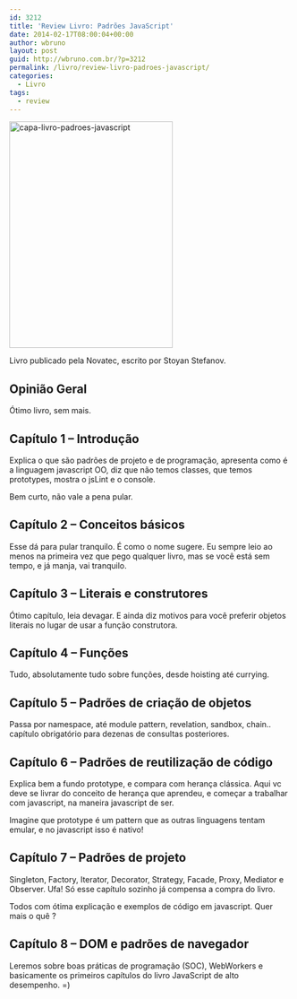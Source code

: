 ```yaml
---
id: 3212
title: 'Review Livro: Padrões JavaScript'
date: 2014-02-17T08:00:04+00:00
author: wbruno
layout: post
guid: http://wbruno.com.br/?p=3212
permalink: /livro/review-livro-padroes-javascript/
categories:
  - Livro
tags:
  - review
---
```

<img src="/wp-content/uploads/2014/02/capa-livro-padroes-javascript.jpg" alt="capa-livro-padroes-javascript" width="292" height="404" class="aligncenter size-full wp-image-3213" />

Livro publicado pela Novatec, escrito por Stoyan Stefanov.

<!--more-->

## Opinião Geral

Ótimo livro, sem mais.

## Capítulo 1 – Introdução

Explica o que são padrões de projeto e de programação, apresenta como é a linguagem javascript OO, diz que não temos classes, que temos prototypes, mostra o jsLint e o console.

Bem curto, não vale a pena pular.

## Capítulo 2 – Conceitos básicos

Esse dá para pular tranquilo. É como o nome sugere. Eu sempre leio ao menos na primeira vez que pego qualquer livro, mas se você está sem tempo, e já manja, vai tranquilo.

## Capítulo 3 – Literais e construtores

Ótimo capítulo, leia devagar. E ainda diz motivos para você preferir objetos literais no lugar de usar a função construtora.

## Capítulo 4 – Funções

Tudo, absolutamente tudo sobre funções, desde hoisting até currying.

## Capítulo 5 – Padrões de criação de objetos

Passa por namespace, até module pattern, revelation, sandbox, chain.. capítulo obrigatório para dezenas de consultas posteriores.

## Capítulo 6 – Padrões de reutilização de código

Explica bem a fundo prototype, e compara com herança clássica. Aqui vc deve se livrar do conceito de herança que aprendeu, e começar a trabalhar com javascript, na maneira javascript de ser.

Imagine que prototype é um pattern que as outras linguagens tentam emular, e no javascript isso é nativo!

## Capítulo 7 – Padrões de projeto

Singleton, Factory, Iterator, Decorator, Strategy, Facade, Proxy, Mediator e Observer. Ufa! Só esse capítulo sozinho já compensa a compra do livro.

Todos com ótima explicação e exemplos de código em javascript. Quer mais o quê ?

## Capítulo 8 – DOM e padrões de navegador

Leremos sobre boas práticas de programação (SOC), WebWorkers e basicamente os primeiros capítulos do livro JavaScript de alto desempenho. =)
